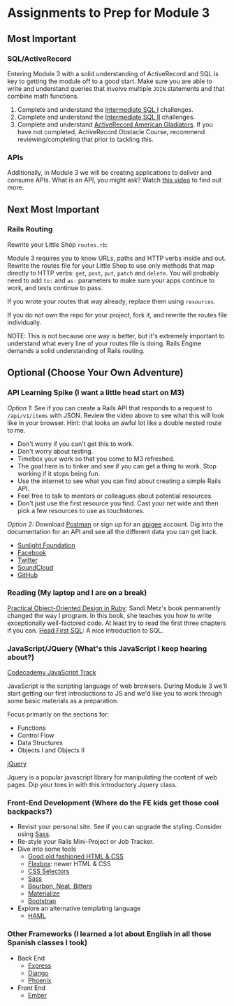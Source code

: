 # Assignments to Prep for Module 3

## Most Important

### SQL/ActiveRecord

Entering Module 3 with a solid understanding of ActiveRecord and SQL is key to getting the module off to a good start. Make sure you are able to write and understand queries that involve multiple `JOIN` statements and that combine math functions.

1. Complete and understand the [Intermediate SQL I](https://github.com/turingschool/lesson_plans/blob/master/ruby_03-professional_rails_applications/intermediate_sql.md) challenges.
1. Complete and understand the [Intermediate SQL II](https://gist.github.com/case-eee/5affe7fd452336cef2c88121e8d49f5d) challenges.
1. Complete and understand [ActiveRecord American Gladiators](https://github.com/turingschool/lesson_plans/blob/master/ruby_03-professional_rails_applications/active_record_american_gladiators.md). If you have not completed, ActiveRecord Obstacle Course, recommend reviewing/completing that prior to tackling this.

### APIs

Additionally, in Module 3 we will be creating applications to deliver and consume APIs. What is an API, you might ask? Watch [this video](https://www.youtube.com/watch?v=7YcW25PHnAA) to find out more.

## Next Most Important

### Rails Routing

Rewrite your Little Shop `routes.rb`:

Module 3 requires you to know URLs, paths and HTTP verbs inside and out. Rewrite the routes file for your Little Shop to use only methods that map directly to HTTP verbs: `get`, `post`, `put`, `patch` and `delete`. You will probably need to add `to:` and `as:` parameters to make sure your apps continue to work, and tests continue to pass.

If you wrote your routes that way already, replace them using `resources`.

If you do not own the repo for your project, fork it, and rewrite the routes file individually.

NOTE: This is not because one way is better, but it's extremely important to understand what every line of your routes file is doing. Rails Engine demands a solid understanding of Rails routing.

## Optional (Choose Your Own Adventure)

### API Learning Spike (I want a little head start on M3)

*Option 1:* See if you can create a Rails API that responds to a request to `/api/v1/items` with JSON. Review the video above to see what this will look like in your browser. Hint: that looks an awful lot like a double nested route to me.

* Don't worry if you can't get this to work.
* Don't worry about testing.
* Timebox your work so that you come to M3 refreshed.
* The goal here is to tinker and see if you can get a thing to work. Stop working if it stops being fun.
* Use the internet to see what you can find about creating a simple Rails API.
* Feel free to talk to mentors or colleagues about potential resources.
* Don't just use the first resource you find. Cast your net wide and then pick a few resources to use as touchstones.

*Option 2:* Download [Postman](https://www.getpostman.com/) or sign up for an [apigee](https://apigee.com/) account. Dig into the documentation for an API and see all the different data you can get back.

* [Sunlight Foundation](https://sunlightlabs.github.io/congress/)
* [Facebook](https://developers.facebook.com/docs/graph-api)
* [Twitter](https://dev.twitter.com/rest/public)
* [SoundCloud](https://developers.soundcloud.com/docs/api/guide)
* [GitHub](https://developer.github.com/v3/)

### Reading (My laptop and I are on a break)

[Practical Object-Oriented Design in Ruby](http://www.amazon.com/gp/product/0321721330): Sandi Metz's book permanently changed the way I program. In this book, she teaches you how to write exceptionally well-factored code. At least try to read the first three chapters if you can.
[Head First SQL](https://www.amazon.com/Head-First-SQL-Brain-Learners/dp/0596526849/ref=sr_1_1?ie=UTF8&qid=1488547158&sr=8-1&keywords=head+first+sql): A nice introduction to SQL.

### JavaScript/JQuery (What's this JavaScript I keep hearing about?)

[Codecademy JavaScript Track](http://www.codecademy.com/en/tracks/javascript)

JavaScript is the scripting language of web browsers. During Module 3 we'll start getting our first introductions to JS and we'd like you to work through some basic materials as a preparation.

Focus primarily on the sections for:

* Functions
* Control Flow
* Data Structures
* Objects I and Objects II

[jQuery](https://www.codeschool.com/courses/try-jquery)

Jquery is a popular javascript library for manipulating the content of web pages. Dip your toes in with this introductory Jquery class.

### Front-End Development (Where do the FE kids get those cool backpacks?)

* Revisit your personal site. See if you can upgrade the styling. Consider using [Sass](http://sass-lang.com/guide).
* Re-style your Rails Mini-Project or Job Tracker.
* Dive into some tools
    * [Good old fashioned HTML & CSS](http://www.htmlandcssbook.com/)
    * [Flexbox](https://css-tricks.com/snippets/css/a-guide-to-flexbox/): newer HTML & CSS
    * [CSS Selectors](https://css-tricks.com/how-css-selectors-work/)
    * [Sass](http://sass-lang.com/guide)
    * [Bourbon, Neat, Bitters](http://bourbon.io/)
    * [Materialize](http://materializecss.com/)
    * [Bootstrap](http://getbootstrap.com)
* Explore an alternative templating language
    * [HAML](http://haml.info/tutorial.html)

### Other Frameworks (I learned a lot about English in all those Spanish classes I took)

* Back End
    * [Express](http://expressjs.com/)
    * [Django](https://www.djangoproject.com/)
    * [Phoenix](http://www.phoenixframework.org/)
* Front End
    * [Ember](http://emberjs.com/)
